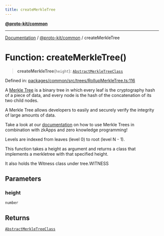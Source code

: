 ```yaml
---
title: createMerkleTree
---
```


[**@proto-kit/common**](../README.md)

***

[Documentation](../../../README.md) / [@proto-kit/common](../README.md) / createMerkleTree

# Function: createMerkleTree()

> **createMerkleTree**(`height`): [`AbstractMerkleTreeClass`](../interfaces/AbstractMerkleTreeClass.md)

Defined in: [packages/common/src/trees/RollupMerkleTree.ts:116](https://github.com/proto-kit/framework/blob/28efa802e3737fc3b77339148b307ef7246f3ef1/packages/common/src/trees/RollupMerkleTree.ts#L116)

A [Merkle Tree](https://en.wikipedia.org/wiki/Merkle_tree) is a binary tree in
which every leaf is the cryptography hash of a piece of data,
and every node is the hash of the concatenation of its two child nodes.

A Merkle Tree allows developers to easily and securely verify
the integrity of large amounts of data.

Take a look at our [documentation](https://docs.minaprotocol.com/en/zkapps)
on how to use Merkle Trees in combination with zkApps and
zero knowledge programming!

Levels are indexed from leaves (level 0) to root (level N - 1).

This function takes a height as argument and returns a class
that implements a merkletree with that specified height.

It also holds the Witness class under tree.WITNESS

## Parameters

### height

`number`

## Returns

[`AbstractMerkleTreeClass`](../interfaces/AbstractMerkleTreeClass.md)

